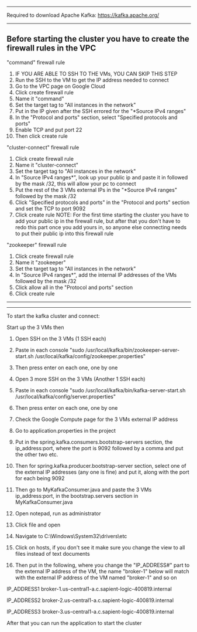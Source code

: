 ---------------------------------------------------------------------------------------------------------
Required to download Apache Kafka:
https://kafka.apache.org/

---------------------------------------------------------------------------------------------------------
Before starting the cluster you have to create the firewall rules in the VPC
---------------------------------------------------------------------------------------------------------
"command" firewall rule
1. IF YOU ARE ABLE TO SSH TO THE VMs, YOU CAN SKIP THIS STEP
2. Run the SSH to the VM to get the IP address needed to connect
3. Go to the VPC page on Google Cloud
4. Click create firewall rule
5. Name it "command"
6. Set the target tag to "All instances in the network"
7. Put in the IP given after the SSH errored for the "*Source IPv4 ranges"
8. In the "Protocol and ports" section, select "Specified protocols and ports"
9. Enable TCP and put port 22
10. Then click create rule

"cluster-connect" firewall rule
1. Click create firewall rule
2. Name it "cluster-connect"
3. Set the target tag to "All instances in the network"
4. In "Source IPv4 ranges*", look up your public ip and paste it in followed by the mask /32, this will allow your pc to connect
5. Put the rest of the 3 VMs external IPs in the "*Source IPv4 ranges" followed by the mask /32
6. Click "Specified protocols and ports" in the "Protocol and ports" section and set the TCP to port 9092
7. Click create rule
NOTE: For the first time starting the cluster you have to add your public ip in the firewall rule,
but after that you don't have to redo this part once you add yours in, so anyone else connecting needs to put their
public ip into this firewall rule


"zookeeper" firewall rule
1. Click create firewall rule
2. Name it "zookeeper"
3. Set the target tag to "All instances in the network"
4. In "Source IPv4 ranges*", add the internal IP addresses of the VMs followed by the mask /32
5. Click allow all in the "Protocol and ports" section
6. Click create rule
---------------------------------------------------------------------------------------------------------
---------------------------------------------------------------------------------------------------------
To start the kafka cluster and connect:

Start up the 3 VMs then
1. Open SSH on the 3 VMs (1 SSH each)
2. Paste in each console
   "sudo /usr/local/kafka/bin/zookeeper-server-start.sh /usr/local/kafka/config/zookeeper.properties"
3. Then press enter on each one, one by one

4. Open 3 more SSH on the 3 VMs (Another 1 SSH each)
5. Paste in each console
   "sudo /usr/local/kafka/bin/kafka-server-start.sh /usr/local/kafka/config/server.properties"
6. Then press enter on each one, one by one

7. Check the Google Compute page for the 3 VMs external IP address
8. Go to application.properties in the project
9. Put in the spring.kafka.consumers.bootstrap-servers section, the ip_address:port, where the port is 9092
   followed by a comma and put the other two etc.
10. Then for spring.kafka.producer.bootstrap-server section, select one of the external IP addresses (any one is fine)
    and put it, along with the port for each being 9092
11. Then go to MyKafkaConsumer.java and paste the 3 VMs ip_address:port, in the bootstrap.servers section in
    MyKafkaConsumer.java

12. Open notepad, run as administrator
13. Click file and open
14. Navigate to C:\Windows\System32\drivers\etc
15. Click on hosts, if you don't see it make sure you change the view to all files instead of text documents
16. Then put in the following, where you change the "IP_ADDRESS#" part to the external IP address of the VM,
    the name "broker-1" below will match with the external IP address of the VM named "broker-1" and so on

IP_ADDRESS1 broker-1.us-central1-a.c.sapient-logic-400819.internal

IP_ADDRESS2 broker-2.us-central1-a.c.sapient-logic-400819.internal

IP_ADDRESS3 broker-3.us-central1-a.c.sapient-logic-400819.internal


After that you can run the application to start the cluster
